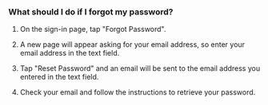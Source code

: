 ### What should I do if I forgot my password?

1. On the sign-in page, tap "Forgot Password".

2. A new page will appear asking for your email address, so enter your email address in the text field.

3. Tap "Reset Password" and an email will be sent to the email address you entered in the text field.

4. Check your email and follow the instructions to retrieve your password.

